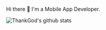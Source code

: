 Hi there 👋
I'm a Mobile App Developer.

![ThankGod's github stats](https://github-readme-stats.vercel.app/api?username=k1ycee&show_icons=true&theme=dracula)
